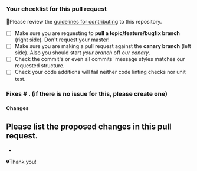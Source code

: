 ### Your checklist for this pull request
🚨Please review the [guidelines for contributing](CONTRIBUTING.md) to this repository.

- [ ] Make sure you are requesting to **pull a topic/feature/bugfix branch** (right side). Don't request your master!
- [ ] Make sure you are making a pull request against the **canary branch** (left side). Also you should start *your branch* off *our canary*.
- [ ] Check the commit's or even all commits' message styles matches our requested structure.
- [ ] Check your code additions will fail neither code linting checks nor unit test.

### Fixes # . (if there is no issue for this, please create one)

#### Changes
Please list the proposed changes in this pull request.
- 
- 

💔Thank you!
